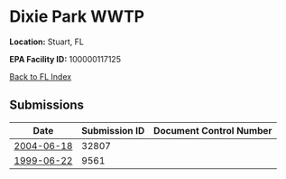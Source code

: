 # Dixie Park WWTP

**Location:** Stuart, FL

**EPA Facility ID:** 100000117125

[Back to FL Index](../../index.md)

## Submissions

| Date | Submission ID | Document Control Number |
|------|--------------|-------------------------|
| [2004-06-18](submissions/32807.md) | 32807 |  |
| [1999-06-22](submissions/9561.md) | 9561 |  |
